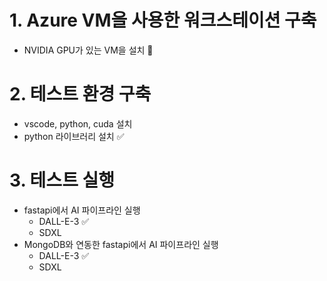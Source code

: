 # 1. Azure VM을 사용한 워크스테이션 구축
   * NVIDIA GPU가 있는 VM을 설치 🔄
# 2. 테스트 환경 구축
   * vscode, python, cuda 설치
   * python 라이브러리 설치 ✅
# 3. 테스트 실행
   * fastapi에서 AI 파이프라인 실행
     * DALL-E-3 ✅
     * SDXL
   * MongoDB와 연동한 fastapi에서 AI 파이프라인 실행
     * DALL-E-3 ✅
     * SDXL
